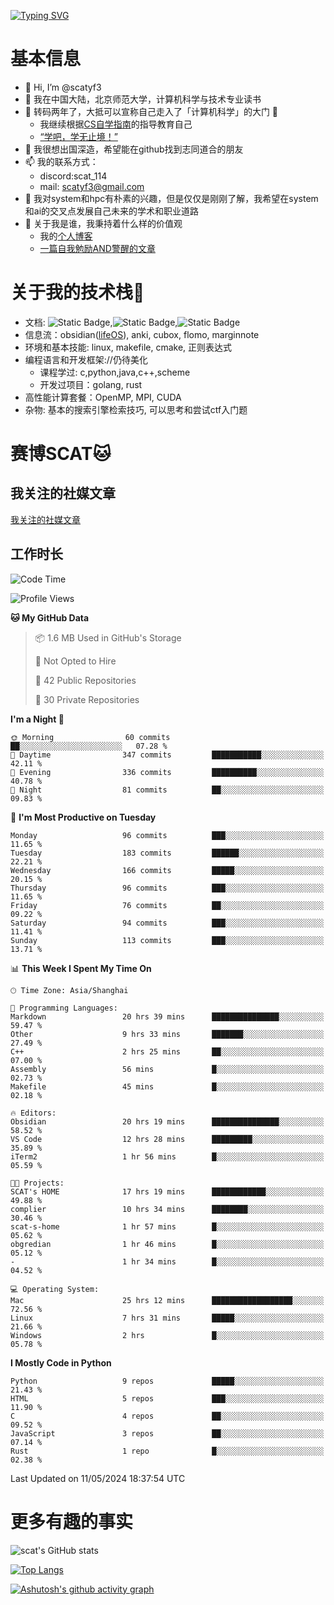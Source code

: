 [![Typing SVG](https://readme-typing-svg.demolab.com?font=Fira+Code&pause=1000&center=true&vCenter=true&multiline=true&width=470&height=98&lines=Across+the+Great+Wall+;we+can+reach+every+corner+in+the+world)](https://git.io/typing-svg)

# 基本信息
- 👋 Hi, I’m @scatyf3
- 👀 我在中国大陆，北京师范大学，计算机科学与技术专业读书
- 🌱 转码两年了，大抵可以宣称自己走入了「计算机科学」的大门 🥺
  - 我继续根据[CS自学指南](https://csdiy.wiki/)的指导教育自己 
  - [“学吧，学无止境！” ](https://www.acm.org/binaries/content/assets/education/cs2013_chinese.pdf)
- 💞️ 我很想出国深造，希望能在github找到志同道合的朋友
- 📫 我的联系方式：
  -   discord:scat_114
  -   mail: scatyf3@gmail.com
- 🌟 我对system和hpc有朴素的兴趣，但是仅仅是刚刚了解，我希望在system和ai的交叉点发展自己未来的学术和职业道路
- 🤔 关于我是谁，我秉持着什么样的价值观
  - 我的[个人博客](https://scatyfs-blog.gitbook.io/scats-blog)
  - [一篇自我勉励AND警醒的文章](https://www.zhihu.com/question/595969891/answer/3060352057)
 
# 关于我的技术栈🔧
- 文档: ![Static Badge](https://img.shields.io/badge/markdown-gray),![Static Badge](https://img.shields.io/badge/latex-gray),![Static Badge](https://img.shields.io/badge/marp-blue)
- 信息流：obsidian([lifeOS](https://github.com/quanru/obsidian-example-lifeos)), anki, cubox, flomo, marginnote
- 环境和基本技能: linux, makefile, cmake, 正则表达式
- 编程语言和开发框架://仍待美化
  - 课程学过: c,python,java,c++,scheme
  - 开发过项目：golang, rust
- 高性能计算套餐：OpenMP, MPI, CUDA 
- 杂物: 基本的搜索引擎检索技巧, 可以思考和尝试ctf入门题

# 赛博SCAT🐱

## 我关注的社媒文章
[我关注的社媒文章](https://www.notion.so/6379b986d4964818b078b0328b41f73b?v=19fc0e6483ec4fada09d6c68f7b20732)

## 工作时长
<!--START_SECTION:waka-->
![Code Time](http://img.shields.io/badge/Code%20Time-46%20hrs%2057%20mins-blue)

![Profile Views](http://img.shields.io/badge/Profile%20Views-38-blue)

**🐱 My GitHub Data** 

> 📦 1.6 MB Used in GitHub's Storage 
 > 
> 🚫 Not Opted to Hire
 > 
> 📜 42 Public Repositories 
 > 
> 🔑 30 Private Repositories 
 > 
**I'm a Night 🦉** 

```text
🌞 Morning                60 commits          ██░░░░░░░░░░░░░░░░░░░░░░░   07.28 % 
🌆 Daytime                347 commits         ███████████░░░░░░░░░░░░░░   42.11 % 
🌃 Evening                336 commits         ██████████░░░░░░░░░░░░░░░   40.78 % 
🌙 Night                  81 commits          ██░░░░░░░░░░░░░░░░░░░░░░░   09.83 % 
```
📅 **I'm Most Productive on Tuesday** 

```text
Monday                   96 commits          ███░░░░░░░░░░░░░░░░░░░░░░   11.65 % 
Tuesday                  183 commits         ██████░░░░░░░░░░░░░░░░░░░   22.21 % 
Wednesday                166 commits         █████░░░░░░░░░░░░░░░░░░░░   20.15 % 
Thursday                 96 commits          ███░░░░░░░░░░░░░░░░░░░░░░   11.65 % 
Friday                   76 commits          ██░░░░░░░░░░░░░░░░░░░░░░░   09.22 % 
Saturday                 94 commits          ███░░░░░░░░░░░░░░░░░░░░░░   11.41 % 
Sunday                   113 commits         ███░░░░░░░░░░░░░░░░░░░░░░   13.71 % 
```


📊 **This Week I Spent My Time On** 

```text
🕑︎ Time Zone: Asia/Shanghai

💬 Programming Languages: 
Markdown                 20 hrs 39 mins      ███████████████░░░░░░░░░░   59.47 % 
Other                    9 hrs 33 mins       ███████░░░░░░░░░░░░░░░░░░   27.49 % 
C++                      2 hrs 25 mins       ██░░░░░░░░░░░░░░░░░░░░░░░   07.00 % 
Assembly                 56 mins             █░░░░░░░░░░░░░░░░░░░░░░░░   02.73 % 
Makefile                 45 mins             █░░░░░░░░░░░░░░░░░░░░░░░░   02.18 % 

🔥 Editors: 
Obsidian                 20 hrs 19 mins      ███████████████░░░░░░░░░░   58.52 % 
VS Code                  12 hrs 28 mins      █████████░░░░░░░░░░░░░░░░   35.89 % 
iTerm2                   1 hr 56 mins        █░░░░░░░░░░░░░░░░░░░░░░░░   05.59 % 

🐱‍💻 Projects: 
SCAT's HOME              17 hrs 19 mins      ████████████░░░░░░░░░░░░░   49.88 % 
complier                 10 hrs 34 mins      ████████░░░░░░░░░░░░░░░░░   30.46 % 
scat-s-home              1 hr 57 mins        █░░░░░░░░░░░░░░░░░░░░░░░░   05.62 % 
obgredian                1 hr 46 mins        █░░░░░░░░░░░░░░░░░░░░░░░░   05.12 % 
-                        1 hr 34 mins        █░░░░░░░░░░░░░░░░░░░░░░░░   04.52 % 

💻 Operating System: 
Mac                      25 hrs 12 mins      ██████████████████░░░░░░░   72.56 % 
Linux                    7 hrs 31 mins       █████░░░░░░░░░░░░░░░░░░░░   21.66 % 
Windows                  2 hrs               █░░░░░░░░░░░░░░░░░░░░░░░░   05.78 % 
```

**I Mostly Code in Python** 

```text
Python                   9 repos             █████░░░░░░░░░░░░░░░░░░░░   21.43 % 
HTML                     5 repos             ███░░░░░░░░░░░░░░░░░░░░░░   11.90 % 
C                        4 repos             ██░░░░░░░░░░░░░░░░░░░░░░░   09.52 % 
JavaScript               3 repos             ██░░░░░░░░░░░░░░░░░░░░░░░   07.14 % 
Rust                     1 repo              █░░░░░░░░░░░░░░░░░░░░░░░░   02.38 % 
```




 Last Updated on 11/05/2024 18:37:54 UTC
<!--END_SECTION:waka-->


# 更多有趣的事实 

![scat's GitHub stats](https://github-readme-stats.vercel.app/api?username=scatyf3&count_private=true&theme=synthwave)

[![Top Langs](https://github-readme-stats.vercel.app/api/top-langs/?username=scatyf3&layout=compact&langs_count=12&theme=synthwave&hide=javascript,html,css&size_weight=0.5&count_weight=0.5)](https://github.com/anuraghazra/github-readme-statss)

[![Ashutosh's github activity graph](https://github-readme-activity-graph.vercel.app/graph?username=scatyf3&theme=dracula)](https://github.com/ashutosh00710/github-readme-activity-graph)

<!---
scatfy3/scatfy3 is a ✨ special ✨ repository because its `README.md` (this file) appears on your GitHub profile.
You can click the Preview link to take a look at your changes.
--->
